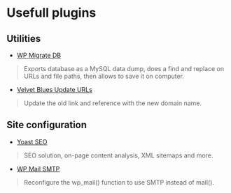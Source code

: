 # Usefull plugins


## Utilities

- [WP Migrate DB](https://fr.wordpress.org/plugins/wp-migrate-db/)
> Exports database as a MySQL data dump, does a find and replace on URLs and file paths, then allows to save it on computer.

- [Velvet Blues Update URLs](https://fr.wordpress.org/plugins/velvet-blues-update-urls/)
> Update the old link and reference with the new domain name.


## Site configuration

- [Yoast SEO](https://fr.wordpress.org/plugins/wordpress-seo/)
> SEO solution, on-page content analysis, XML sitemaps and more.


- [WP Mail SMTP](https://fr.wordpress.org/plugins/wp-mail-smtp/)
> Reconfigure the wp_mail() function to use SMTP instead of mail().
